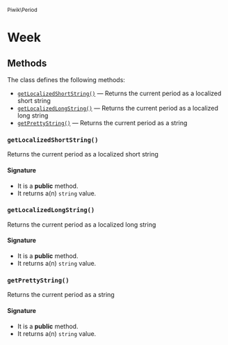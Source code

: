 <small>Piwik\Period</small>

Week
====


Methods
-------

The class defines the following methods:

- [`getLocalizedShortString()`](#getLocalizedShortString) &mdash; Returns the current period as a localized short string
- [`getLocalizedLongString()`](#getLocalizedLongString) &mdash; Returns the current period as a localized long string
- [`getPrettyString()`](#getPrettyString) &mdash; Returns the current period as a string

### `getLocalizedShortString()` <a name="getLocalizedShortString"></a>

Returns the current period as a localized short string

#### Signature

- It is a **public** method.
- It returns a(n) `string` value.

### `getLocalizedLongString()` <a name="getLocalizedLongString"></a>

Returns the current period as a localized long string

#### Signature

- It is a **public** method.
- It returns a(n) `string` value.

### `getPrettyString()` <a name="getPrettyString"></a>

Returns the current period as a string

#### Signature

- It is a **public** method.
- It returns a(n) `string` value.

